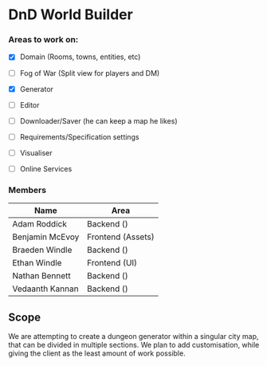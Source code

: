 # DnD World Builder

### Areas to work on:
 - [x] Domain (Rooms, towns, entities, etc)
 - [ ] Fog of War (Split view for players and DM)
 - [x] Generator
 - [ ] Editor
 - [ ] Downloader/Saver (he can keep a map he likes) 
 - [ ] Requirements/Specification settings
 - [ ] Visualiser
 - [ ] Online Services
 

### Members

| Name | Area |
| ------ | ------ |
| Adam Roddick | Backend () |
| Benjamin McEvoy | Frontend (Assets) |
| Braeden Windle | Backend () |
| Ethan Windle | Frontend (UI) |
| Nathan Bennett | Backend () |
| Vedaanth Kannan | Backend () |

## Scope

We are attempting to create a dungeon generator within a singular city map, that can be divided in multiple sections. We plan to add customisation, while giving the client as the least amount of work possible. 

